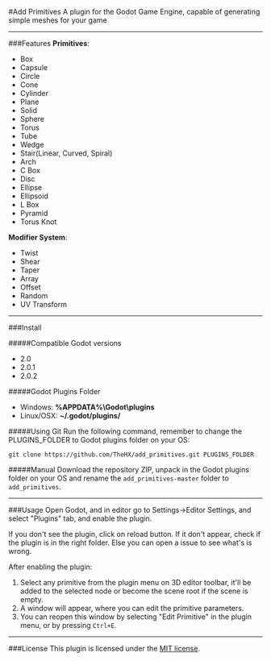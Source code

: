 #Add Primitives
A plugin for the Godot Game Engine, capable of generating simple meshes for your game

***

###Features
**Primitives**:
  * Box
  * Capsule
  * Circle
  * Cone
  * Cylinder
  * Plane
  * Solid
  * Sphere
  * Torus
  * Tube
  * Wedge
  * Stair(Linear, Curved, Spiral)
  * Arch
  * C Box
  * Disc
  * Ellipse
  * Ellipsoid
  * L Box
  * Pyramid
  * Torus Knot

**Modifier System**:
  * Twist
  * Shear
  * Taper
  * Array
  * Offset
  * Random
  * UV Transform

***

###Install

#####Compatible Godot versions
  * 2.0
  * 2.0.1
  * 2.0.2

#####Godot Plugins Folder
* Windows: **%APPDATA%\Godot\plugins**
* Linux/OSX: **~/.godot/plugins/**

#####Using Git
Run the following command, remember to change the PLUGINS_FOLDER to Godot plugins folder on your OS:
```
git clone https://github.com/TheHX/add_primitives.git PLUGINS_FOLDER
```
#####Manual
Download the repository ZIP, unpack in the Godot plugins folder on your OS and rename the ```add_primitives-master``` folder to ```add_primitives```.

***

###Usage
Open Godot, and in editor go to Settings->Editor Settings, and select "Plugins" tab, and enable the plugin. 

If you don't see the plugin, click on reload button. If it don't appear, check if the plugin is in the 
right folder. Else you can open a issue to see what's is wrong.

After enabling the plugin:

1. Select any primitive from the plugin menu on 3D editor toolbar, it'll be added to the selected node or become the scene root if the scene is empty.
2. A window will appear, where you can edit the primitive parameters.
3. You can reopen this window by selecting "Edit Primitive" in the plugin menu, or by pressing ```Ctrl+E```.

***

###License
This plugin is licensed under the [MIT license](https://github.com/TheHX/add_primitives/blob/master/LICENSE.md).
